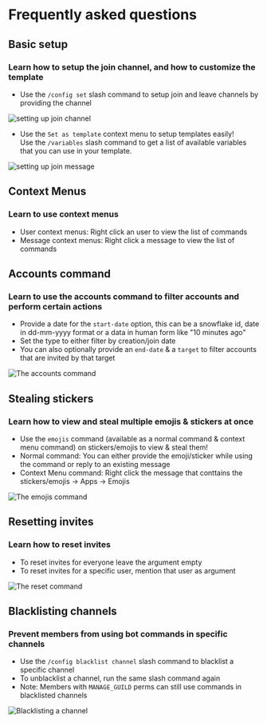 # Frequently asked questions

## Basic setup
### Learn how to setup the join channel, and how to customize the template
* Use the `/config set` slash command to setup join and leave channels by providing the channel

![setting up join channel](https://i.imgur.com/kWe5qjX.gif)  
* Use the `Set as template` context menu to setup templates easily!  
  Use the `/variables` slash command to get a list of available variables that you can use in your template.  

![setting up join message](https://i.imgur.com/BOvkzue.gif)  

## Context Menus
### Learn to use context menus
* User context menus: Right click an user to view the list of commands
* Message context menus: Right click a message to view the list of commands

## Accounts command
### Learn to use the accounts command to filter accounts and perform certain actions
* Provide a date for the `start-date` option, this can be a snowflake id, date in dd-mm-yyyy format or a data in human form like "10 minutes ago"  
* Set the type to either filter by creation/join date  
* You can also optionally provide an `end-date` & a `target` to filter accounts that are invited by that target  

![The accounts command](https://i.imgur.com/AV6ygSE.gif)  

## Stealing stickers
### Learn how to view and steal multiple emojis & stickers at once
* Use the `emojis` command (available as a normal command & context menu command) on stickers/emojis to view & steal them!  
* Normal command: You can either provide the emoji/sticker while using the command or reply to an existing message  
* Context Menu command: Right click the message that conttains the stickers/emojis -> Apps -> Emojis  

![The emojis command](https://i.imgur.com/ZGbHMS2.gif)

## Resetting invites
### Learn how to reset invites
* To reset invites for everyone leave the argument empty  
* To reset invites for a specific user, mention that user as argument 

![The reset command](https://i.imgur.com/g9Eom1k.gif)

## Blacklisting channels
### Prevent members from using bot commands in specific channels
* Use the `/config blacklist channel` slash command to blacklist a specific channel  
* To unblacklist a channel, run the same slash command again  
* Note: Members with `MANAGE_GUILD` perms can still use commands in blacklisted channels  

![Blacklisting a channel](https://i.imgur.com/BJu2VOB.gif)